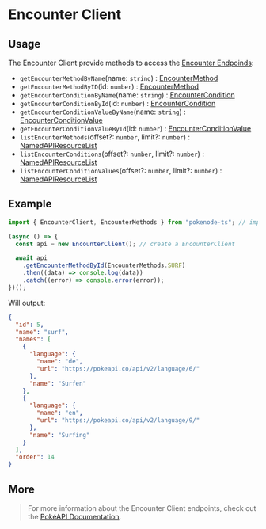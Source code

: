 # Encounter Client

## Usage

The Encounter Client provide methods to access the [Encounter Endpoinds](https://pokeapi.co/docs/v2#encounters-section):

- `getEncounterMethodByName`(name: `string`) : [EncounterMethod](/docs/typings/encounter-typings#encounter-method)
- `getEncounterMethodByID`(id: `number`) : [EncounterMethod](/docs/typings/encounter-typings#encounter-method)
- `getEncounterConditionByName`(name: `string`) : [EncounterCondition](/docs/typings/encounter-typings#encounter-condition)
- `getEncounterConditionById`(id: `number`) : [EncounterCondition](/docs/typings/encounter-typings#encounter-condition)
- `getEncounterConditionValueByName`(name: `string`) : [EncounterConditionValue](/docs/typings/encounter-typings#encounter-condition-value)
- `getEncounterConditionValueById`(id: `number`) : [EncounterConditionValue](/docs/typings/encounter-typings#encounter-condition-value)
- `listEncunterMethods`(offset?: `number`, limit?: `number`) : [NamedAPIResourceList](/docs/typings/common-typings#named-api-resource-list)
- `listEncounterConditions`(offset?: `number`, limit?: `number`) : [NamedAPIResourceList](/docs/typings/common-typings#named-api-resource-list)
- `listEncounterConditionValues`(offset?: `number`, limit?: `number`) : [NamedAPIResourceList](/docs/typings/common-typings#named-api-resource-list)

## Example

```js
import { EncounterClient, EncounterMethods } from "pokenode-ts"; // import the EncounterClient (EncounterMethods enum is fully optional)

(async () => {
  const api = new EncounterClient(); // create a EncounterClient

  await api
    .getEncounterMethodById(EncounterMethods.SURF)
    .then((data) => console.log(data))
    .catch((error) => console.error(error));
})();
```

Will output:

```json
{
  "id": 5,
  "name": "surf",
  "names": [
    {
      "language": {
        "name": "de",
        "url": "https://pokeapi.co/api/v2/language/6/"
      },
      "name": "Surfen"
    },
    {
      "language": {
        "name": "en",
        "url": "https://pokeapi.co/api/v2/language/9/"
      },
      "name": "Surfing"
    }
  ],
  "order": 14
}
```

## More

> For more information about the Encounter Client endpoints, check out the [PokéAPI Documentation](https://pokeapi.co/docs/v2#encounters-section).
